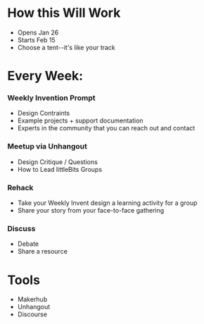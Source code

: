 # How this Will Work

- Opens Jan 26
- Starts Feb 15
- Choose a tent--it's like your track

# Every Week:
### Weekly Invention Prompt
- Design Contraints
- Example projects + support documentation
- Experts in the community that you can reach out and contact
### Meetup via Unhangout
- Design Critique / Questions
- How to Lead littleBits Groups
### Rehack
- Take your Weekly Invent design a learning activity for a group
- Share your story from your face-to-face gathering
### Discuss
- Debate
- Share a resource



# Tools
- Makerhub
- Unhangout
- Discourse
